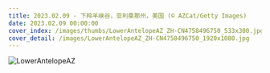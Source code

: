 ```yaml
---
title: 2023.02.09 - 下羚羊峡谷，亚利桑那州，美国 (© AZCat/Getty Images)
date: 2023.02.09 00:00:00
cover_index: /images/thumbs/LowerAntelopeAZ_ZH-CN4758496750_533x300.jpg
cover_detail: /images/LowerAntelopeAZ_ZH-CN4758496750_1920x1080.jpg
---
```


![LowerAntelopeAZ](/images/LowerAntelopeAZ_ZH-CN4758496750_1920x1080.jpg)
